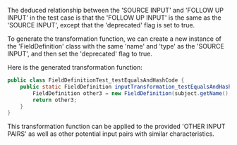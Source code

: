 The deduced relationship between the 'SOURCE INPUT' and 'FOLLOW UP INPUT' in the test case is that the 'FOLLOW UP INPUT' is the same as the 'SOURCE INPUT', except that the 'deprecated' flag is set to true.

To generate the transformation function, we can create a new instance of the 'FieldDefinition' class with the same 'name' and 'type' as the 'SOURCE INPUT', and then set the 'deprecated' flag to true.

Here is the generated transformation function:

```java
public class FieldDefinitionTest_testEqualsAndHashCode {
    public static FieldDefinition inputTransformation_testEqualsAndHashCode(FieldDefinition subject)  {
        FieldDefinition other3 = new FieldDefinition(subject.getName(), subject.getType()).deprecate();
        return other3;
    }
}
```

This transformation function can be applied to the provided 'OTHER INPUT PAIRS' as well as other potential input pairs with similar characteristics.